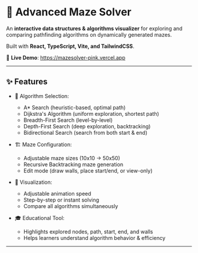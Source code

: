 # 🧩 Advanced Maze Solver

An **interactive data structures & algorithms visualizer** for exploring and comparing pathfinding algorithms on dynamically generated mazes.  

Built with **React, TypeScript, Vite, and TailwindCSS**.  

🔗 **Live Demo**: https://mazesolver-pink.vercel.app

---

## ✨ Features

- 🎯 Algorithm Selection:
  - A* Search (heuristic-based, optimal path)
  - Dijkstra's Algorithm (uniform exploration, shortest path)
  - Breadth-First Search (level-by-level)
  - Depth-First Search (deep exploration, backtracking)
  - Bidirectional Search (search from both start & end)

- 🏗️ Maze Configuration:
  - Adjustable maze sizes (10x10 → 50x50)
  - Recursive Backtracking maze generation
  - Edit mode (draw walls, place start/end, or view-only)

- 🎥 Visualization:
  - Adjustable animation speed
  - Step-by-step or instant solving
  - Compare all algorithms simultaneously

- 🎓 Educational Tool:
  - Highlights explored nodes, path, start, end, and walls
  - Helps learners understand algorithm behavior & efficiency

---


